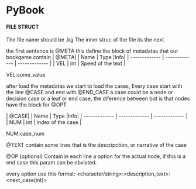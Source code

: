# PyBook


#### FILE STRUCT ####

The file name should be <name>.bg 
The inner struc of the file its the next

the first sentence is @META this define the block of metadatas that our bookgame contain
| @META|
| Name | Type |Info|
| ------------- | ------------- | ------------- |
| VEL | int  | Speed of the text |

VEL:some_value

after load the metadatas we start to load the cases, Every case start with the line @CASE and end with @END_CASE a case could be a node or decision case or a leaf
or end case, the diference between bot is that nodes have the block for @OPT 

| @CASE|
| Name | Type |Info|
| ------------- | ------------- | ------------- |
| NUM | int  | index of the case |

NUM:case_num

@TEXT contain some lines that is the descripction, or narrative of the case

@OP (optional) Contain in each line a option for the actual node, if this is a end case this param can be obviated.

every option use this format:
<character/string>:<description_text>:<next_case(int)>
